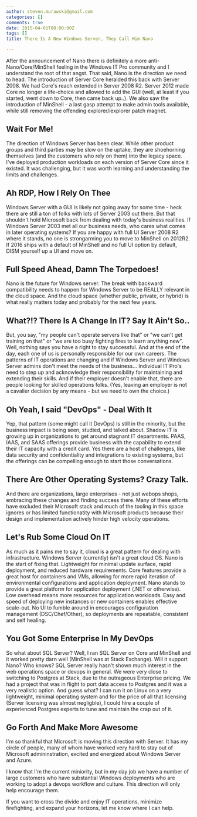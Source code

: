```yaml
---
author: steven.murawski@gmail.com
categories: []
comments: true
date: 2015-04-01T00:00:00Z
tags: []
title: There Is A New Windows Server, They Call Him Nano

---
```


After the announcement of Nano there is definitely a more anti-Nano/Core/MinShell feeling in the Windows IT Pro community and I understand the root of that angst.  That said, Nano is the direction we need to head.  The introduction of Server Core heralded this back with Server 2008.  We had Core's reach extended in Server 2008 R2.  Server 2012 made Core no longer a life-choice and allowed to add the GUI (well, at least if you started, went down to Core, then came back up..).  We also saw the introduction of MinShell - a last gasp attempt to make admin tools available, while still removing the offending explorer/iexplorer patch magnet.




## Wait For Me!





The direction of Windows Server has been clear.  While other product groups and third parties may be slow on the uptake, they are shoehorning themselves (and the customers who rely on them) into the legacy space.  I've deployed production workloads on each version of Server Core since it existed.  It was challenging, but it was worth learning and understanding the limits and challenges.




## Ah RDP, How I Rely On Thee





Windows Server with a GUI is likely not going away for some time - heck there are still a ton of folks with lots of Server 2003 out there.  But that shouldn't hold Microsoft back from dealing with today's business realities.  If Windows Server 2003 met all our business needs, who cares what comes in later operating systems?  If you are happy with full UI Server 2008 R2 where it stands, no one is strongarming you to move to MinShell on 2012R2.  If 2016 ships with a default of MinShell and no full UI option by default, DISM yourself up a UI and move on.




## Full Speed Ahead, Damn The Torpedoes!





Nano is the future for Windows server.  The break with backward compatibility needs to happen for Windows Server to be REALLY relevant in the cloud space.  And the cloud space (whether public, private, or hybrid) is what really matters today and probably for the next few years.




## What?!? There Is A Change In IT?  Say It Ain't So..





But, you say, "my people can't operate servers like that" or "we can't get training on that" or "we are too busy fighting fires to learn anything new".  Well, nothing says you have a right to stay successful.  And at the end of the day, each one of us is personally responsible for our own careers.  The patterns of IT operations are changing and if Windows Server and Windows Server admins don't meet the needs of the business...  Individual IT Pro's need to step up and acknowledge their responsibility for maintaining and extending their skills.  And if their employer doesn't enable that, there are people looking for skilled operations folks. (Yes, leaving an employer is not a cavalier decision by any means - but we need to own the choice.)




## Oh Yeah, I said "DevOps" - Deal With It





Yep, that pattern (some might call it DevOps) is still in the minority, but the business impact is being seen, studied, and talked about.  Shadow IT is growing up in organizations to get around stagnant IT departments.  PAAS, IAAS, and SAAS offerings provide business with the capability to extend their IT capacity with a credit card.  Yes there are a host of challenges, like data security and confidentiality and integrations to existing systems, but the offerings can be compelling enough to start those conversations.




## There Are Other Operating Systems?  Crazy Talk.





And there are organizations, large enterprises - not just webops shops, embracing these changes and finding success there.  Many of these efforts have excluded their Microsoft stack and much of the tooling in this space ignores or has limited functionatity with Microsoft products because their design and implementation actively hinder high velocity operations.




## Let's Rub Some Cloud On IT





As much as it pains me to say it, cloud is a great pattern for dealing with infrastructure.  Windows Server (currently) isn't a great cloud OS.  Nano is the start of fixing that.  Lightweight for minimal update surface, rapid deployment, and reduced hardware requirements.  Core features provide a great host for containers and VMs, allowing for more rapid iteration of environmental configurations and application deployment.  Nano stands to provide a great platform for application deployment (.NET or otherwise).  Low overhead means more resources for application workloads.  Easy and speed of deploying new instances or new containers enables effective scale-out.  No UI to fumble around in encourages configuration management (DSC/Chef/Other), so deployments are repeatable, consistent and self healing.




## You Got Some Enterprise In My DevOps





So what about SQL Server? Well, I ran SQL Server on Core and MinShell and it worked pretty darn well (MinShell was at Stack Exchange).  Will it support Nano?  Who knows?  SQL Server really hasn't shown much interest in the web operations space or devops in general.  We were very close to switching to Postgres at Stack, due to the outrageous Enterprise pricing.  We had a project that was in flight to port data access to Postgres and it was a very realistic option.  And guess what?  I can run it on Linux on a very lightweight, minimal operating system and for the price of all that licensing (Server licensing was almost negligble), I could hire a couple of experienced Postgres experts to tune and maintain the crap out of it.




## Go Forth And Make More Awesome





I'm so thankful that Microsoft is moving this direction with Server.  It has my circle of people, many of whom have worked very hard to stay out of Microsoft admininstration, excited and energized about Windows Server and Azure.




I know that I'm the current miniority, but in my day job we have a number of large customers who have substantial Windows deployments who are working to adopt a devops workflow and culture.  This direction will only help encourage them.




If you want to cross the divide and enjoy IT operations, minimize firefighting, and expand your horizons, let me know where I can help.

